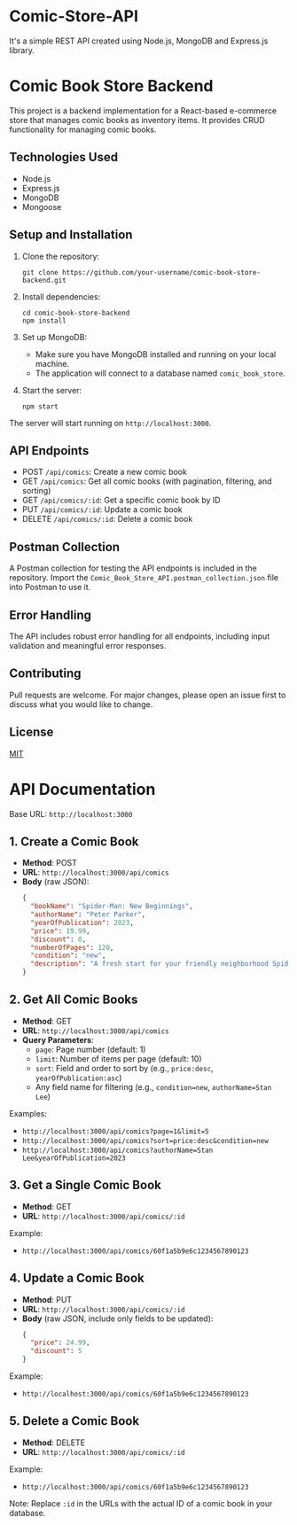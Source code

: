 # Comic-Store-API
It's a simple REST API created using Node.js, MongoDB and Express.js library.

# Comic Book Store Backend

This project is a backend implementation for a React-based e-commerce store that manages comic books as inventory items. It provides CRUD functionality for managing comic books.

## Technologies Used

- Node.js
- Express.js
- MongoDB
- Mongoose

## Setup and Installation

1. Clone the repository:
   ```
   git clone https://github.com/your-username/comic-book-store-backend.git
   ```

2. Install dependencies:
   ```
   cd comic-book-store-backend
   npm install
   ```

3. Set up MongoDB:
   - Make sure you have MongoDB installed and running on your local machine.
   - The application will connect to a database named `comic_book_store`.

4. Start the server:
   ```
   npm start
   ```

The server will start running on `http://localhost:3000`.

## API Endpoints

- POST `/api/comics`: Create a new comic book
- GET `/api/comics`: Get all comic books (with pagination, filtering, and sorting)
- GET `/api/comics/:id`: Get a specific comic book by ID
- PUT `/api/comics/:id`: Update a comic book
- DELETE `/api/comics/:id`: Delete a comic book

## Postman Collection

A Postman collection for testing the API endpoints is included in the repository. Import the `Comic_Book_Store_API.postman_collection.json` file into Postman to use it.

## Error Handling

The API includes robust error handling for all endpoints, including input validation and meaningful error responses.

## Contributing

Pull requests are welcome. For major changes, please open an issue first to discuss what you would like to change.

## License

[MIT](https://choosealicense.com/licenses/mit/)

# API Documentation

Base URL: `http://localhost:3000`

## 1. Create a Comic Book
- **Method**: POST
- **URL**: `http://localhost:3000/api/comics`
- **Body** (raw JSON):
  ```json
  {
    "bookName": "Spider-Man: New Beginnings",
    "authorName": "Peter Parker",
    "yearOfPublication": 2023,
    "price": 19.99,
    "discount": 0,
    "numberOfPages": 120,
    "condition": "new",
    "description": "A fresh start for your friendly neighborhood Spider-Man!"
  }
  ```

## 2. Get All Comic Books
- **Method**: GET
- **URL**: `http://localhost:3000/api/comics`
- **Query Parameters**:
  - `page`: Page number (default: 1)
  - `limit`: Number of items per page (default: 10)
  - `sort`: Field and order to sort by (e.g., `price:desc`, `yearOfPublication:asc`)
  - Any field name for filtering (e.g., `condition=new`, `authorName=Stan Lee`)

Examples:
- `http://localhost:3000/api/comics?page=1&limit=5`
- `http://localhost:3000/api/comics?sort=price:desc&condition=new`
- `http://localhost:3000/api/comics?authorName=Stan Lee&yearOfPublication=2023`

## 3. Get a Single Comic Book
- **Method**: GET
- **URL**: `http://localhost:3000/api/comics/:id`

Example:
- `http://localhost:3000/api/comics/60f1a5b9e6c1234567890123`

## 4. Update a Comic Book
- **Method**: PUT
- **URL**: `http://localhost:3000/api/comics/:id`
- **Body** (raw JSON, include only fields to be updated):
  ```json
  {
    "price": 24.99,
    "discount": 5
  }
  ```

Example:
- `http://localhost:3000/api/comics/60f1a5b9e6c1234567890123`

## 5. Delete a Comic Book
- **Method**: DELETE
- **URL**: `http://localhost:3000/api/comics/:id`

Example:
- `http://localhost:3000/api/comics/60f1a5b9e6c1234567890123`

Note: Replace `:id` in the URLs with the actual ID of a comic book in your database.
